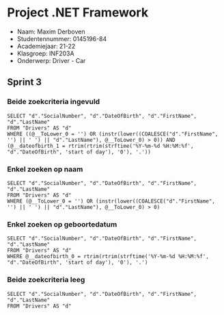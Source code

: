 # Project .NET Framework

* Naam: Maxim Derboven
* Studentennummer: 0145196-84
* Academiejaar: 21-22
* Klasgroep: INF203A
* Onderwerp: Driver - Car


## Sprint 3

### Beide zoekcriteria ingevuld
```
SELECT "d"."SocialNumber", "d"."DateOfBirth", "d"."FirstName", "d"."LastName"
FROM "Drivers" AS "d"
WHERE ((@__ToLower_0 = '') OR (instr(lower((COALESCE("d"."FirstName", '') || ' ') || "d"."LastName"), @__ToLower_0) > 0)) AND (@__dateofbirth_1 = rtrim(rtrim(strftime('%Y-%m-%d %H:%M:%f', "d"."DateOfBirth", 'start of day'), '0'), '.'))
```

### Enkel zoeken op naam
```
SELECT "d"."SocialNumber", "d"."DateOfBirth", "d"."FirstName", "d"."LastName"
FROM "Drivers" AS "d"
WHERE (@__ToLower_0 = '') OR (instr(lower((COALESCE("d"."FirstName", '') || ' ') || "d"."LastName"), @__ToLower_0) > 0)
```

### Enkel zoeken op geboortedatum
```
SELECT "d"."SocialNumber", "d"."DateOfBirth", "d"."FirstName", "d"."LastName"
FROM "Drivers" AS "d"
WHERE @__dateofbirth_0 = rtrim(rtrim(strftime('%Y-%m-%d %H:%M:%f', "d"."DateOfBirth", 'start of day'), '0'), '.')
```

### Beide zoekcriteria leeg
```
SELECT "d"."SocialNumber", "d"."DateOfBirth", "d"."FirstName", "d"."LastName"
FROM "Drivers" AS "d"
```
